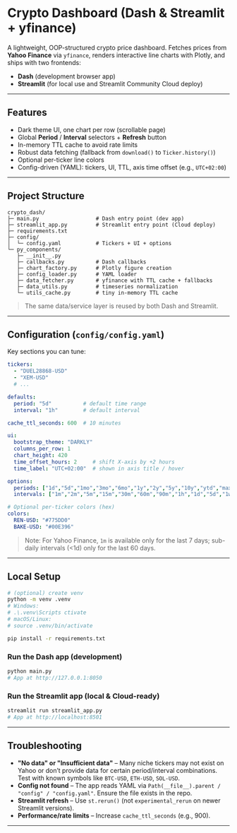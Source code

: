 # Crypto Dashboard (Dash & Streamlit + yfinance)

A lightweight, OOP-structured crypto price dashboard.
Fetches prices from **Yahoo Finance** via `yfinance`, renders interactive line charts with Plotly,
and ships with two frontends:
- **Dash** (development browser app)
- **Streamlit** (for local use and Streamlit Community Cloud deploy)

---

## Features
- Dark theme UI, one chart per row (scrollable page)
- Global **Period** / **Interval** selectors + **Refresh** button
- In-memory TTL cache to avoid rate limits
- Robust data fetching (fallback from `download()` to `Ticker.history()`)
- Optional per-ticker line colors
- Config-driven (YAML): tickers, UI, TTL, axis time offset (e.g., `UTC+02:00`)

---

## Project Structure

```
crypto_dash/
├─ main.py                  # Dash entry point (dev app)
├─ streamlit_app.py         # Streamlit entry point (Cloud deploy)
├─ requirements.txt
├─ config/
│  └─ config.yaml           # Tickers + UI + options
└─ py_components/
   ├─ __init__.py
   ├─ callbacks.py          # Dash callbacks
   ├─ chart_factory.py      # Plotly figure creation
   ├─ config_loader.py      # YAML loader
   ├─ data_fetcher.py       # yfinance with TTL cache + fallbacks
   ├─ data_utils.py         # timeseries normalization
   └─ utils_cache.py        # tiny in-memory TTL cache
```

> The same data/service layer is reused by both Dash and Streamlit.

---

## Configuration (`config/config.yaml`)

Key sections you can tune:

```yaml
tickers:
  - "DUEL28868-USD"
  - "XEM-USD"
  # ...

defaults:
  period: "5d"          # default time range
  interval: "1h"        # default interval

cache_ttl_seconds: 600  # 10 minutes

ui:
  bootstrap_theme: "DARKLY"
  columns_per_row: 1
  chart_height: 420
  time_offset_hours: 2     # shift X-axis by +2 hours
  time_label: "UTC+02:00"  # shown in axis title / hover

options:
  periods: ["1d","5d","1mo","3mo","6mo","1y","2y","5y","10y","ytd","max"]
  intervals: ["1m","2m","5m","15m","30m","60m","90m","1h","1d","5d","1wk","1mo","3mo"]

# Optional per-ticker colors (hex)
colors:
  REN-USD: "#775DD0"
  BAKE-USD: "#00E396"
```

> Note: For Yahoo Finance, `1m` is available only for the last 7 days; sub-daily intervals (<1d) only for the last 60 days.

---

## Local Setup

```bash
# (optional) create venv
python -m venv .venv
# Windows:
# .\.venv\Scripts ctivate
# macOS/Linux:
# source .venv/bin/activate

pip install -r requirements.txt
```

### Run the Dash app (development)
```bash
python main.py
# App at http://127.0.0.1:8050
```

### Run the Streamlit app (local & Cloud-ready)
```bash
streamlit run streamlit_app.py
# App at http://localhost:8501
```

---

## Troubleshooting

- **"No data" or "Insufficient data"** – Many niche tickers may not exist on Yahoo or don’t provide data for certain period/interval combinations. Test with known symbols like `BTC-USD`, `ETH-USD`, `SOL-USD`.
- **Config not found** – The app reads YAML via `Path(__file__).parent / "config" / "config.yaml"`. Ensure the file exists in the repo.
- **Streamlit refresh** – Use `st.rerun()` (not `experimental_rerun` on newer Streamlit versions).
- **Performance/rate limits** – Increase `cache_ttl_seconds` (e.g., 900).

---
